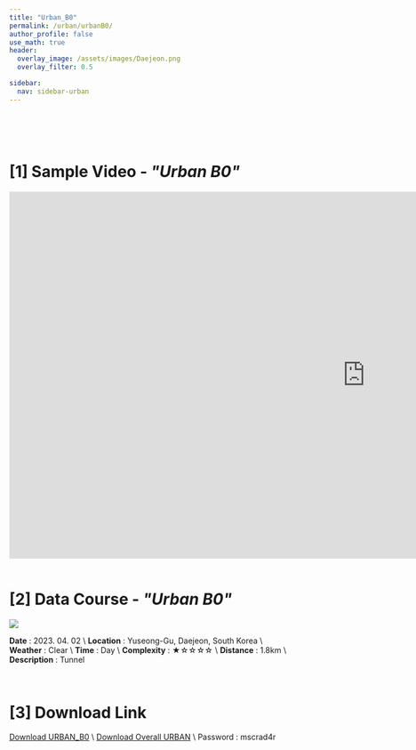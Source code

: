 ```yaml
---
title: "Urban_B0"
permalink: /urban/urbanB0/
author_profile: false
use_math: true
header:
  overlay_image: /assets/images/Daejeon.png
  overlay_filter: 0.5

sidebar:
  nav: sidebar-urban
---
```


<br/>
<br/>
<br/>



# [1] Sample Video - *"Urban B0"*

<iframe width="1280" height="660" src="https://www.youtube.com/embed/FZu1S4fGwy4" title="URBAN A1" frameborder="0" allow="accelerometer; autoplay; clipboard-write; encrypted-media; gyroscope; picture-in-picture; web-share" allowfullscreen></iframe>

<br/>
<br/>

# [2] Data Course - *"Urban B0"*
![ ](https://drive.google.com/uc?id=1p5WTtDJyWU-ovZapwdOGkR2k0L86xcj4)

**Date** : 2023. 04. 02 \\
**Location** : Yuseong-Gu, Daejeon, South Korea \\
**Weather** : Clear     \\
**Time** : Day          \\
**Complexity** : ★☆☆☆☆  \\
**Distance** : 1.8km    \\
**Description** : Tunnel


<br/>



# [3] Download Link
[Download URBAN_B0](http://gofile.me/70cMI/RJdL27bmZ) \\
[Download Overall URBAN](http://gofile.me/70cMI/TjQ5Rozfq) \\
Password : mscrad4r 




<br/>
<br/>


